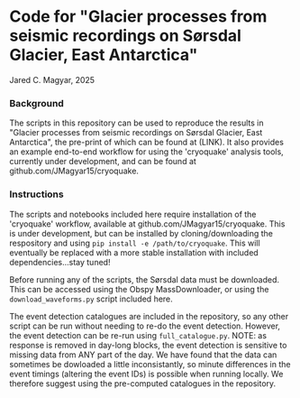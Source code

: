 # Code for "Glacier processes from seismic recordings on Sørsdal Glacier, East Antarctica"
Jared C. Magyar, 2025

### Background

The scripts in this repository can be used to reproduce the results in "Glacier processes from seismic recordings on Sørsdal Glacier, East Antarctica", the pre-print of which can be found at (LINK). It also provides an example end-to-end workflow for using the 'cryoquake' analysis tools, currently under development, and can be found at github.com/JMagyar15/cryoquake.

### Instructions

The scripts and notebooks included here require installation of the 'cryoquake' workflow, available at github.com/JMagyar15/cryoquake. This is under development, but can be installed by cloning/downloading the respository and using ``pip install -e /path/to/cryoquake``. This will eventually be replaced with a more stable installation with included dependencies...stay tuned!

Before running any of the scripts, the Sørsdal data must be downloaded. This can be accessed using the Obspy MassDownloader, or using the ``download_waveforms.py`` script included here. 

The event detection catalogues are included in the repository, so any other script can be run without needing to re-do the event detection. However, the event detection can be re-run using ``full_catalogue.py``. NOTE: as response is removed in day-long blocks, the event detection is sensitive to missing data from ANY part of the day. We have found that the data can sometimes be dowloaded a little inconsistantly, so minute differences in the event timings (altering the event IDs) is possible when running locally. We therefore suggest using the pre-computed catalogues in the repository.

